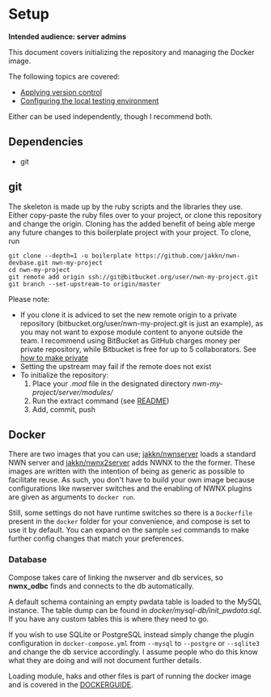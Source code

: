 # Setup

**Intended audience: server admins**

This document covers initializing the repository and managing the Docker image.

The following topics are covered:

- [Applying version control](#git)
- [Configuring the local testing environment](#docker)

Either can be used independently, though I recommend both.


## Dependencies

* git


## git

The skeleton is made up by the ruby scripts and the libraries they use. Either copy-paste the ruby files over to your project, or clone this repository and change the origin. Cloning has the added benefit of being able merge any future changes to this boilerplate project with your project. To clone, run
```
git clone --depth=1 -o boilerplate https://github.com/jakkn/nwn-devbase.git nwn-my-project
cd nwn-my-project
git remote add origin ssh://git@bitbucket.org/user/nwn-my-project.git
git branch --set-upstream-to origin/master
```
Please note:

- If you clone it is adviced to set the new remote origin to a private repository (bitbucket.org/user/nwn-my-project.git is just an example), as you may not want to expose module content to anyone outside the team. I recommend using BitBucket as GitHub charges money per private repository, while Bitbucket is free for up to 5 collaborators. See [how to make private](https://confluence.atlassian.com/bitbucket/make-a-repo-private-or-public-221449724.html)
- Setting the upstream may fail if the remote does not exist
- To initialize the repository:
    1. Place your *.mod* file in the designated directory *nwn-my-project/server/modules/*
    2. Run the extract command (see [README](https://github.com/jakkn/nwn-devbase/blob/master/README.md))
    3. Add, commit, push


## Docker

There are two images that you can use; [jakkn/nwnserver](https://hub.docker.com/r/jakkn/nwnserver/) loads a standard NWN server and [jakkn/nwnx2server](https://hub.docker.com/r/jakkn/nwnx2server/) adds NWNX to the the former.  These images are written with the intention of being as generic as possible to facilitate reuse. As such, you don't have to build your own image because configurations like nwserver switches and the enabling of NWNX plugins are given as arguments to `docker run`.

Still, some settings do not have runtime switches so there is a `Dockerfile` present in the `docker` folder for your convenience, and compose is set to use it by default. You can expand on the sample `sed` commands to make further config changes that match your preferences.

### Database

Compose takes care of linking the nwserver and db services, so **nwnx_odbc** finds and connects to the db automatically.

A default schema containing an empty pwdata table is loaded to the MySQL instance. The table dump can be found in *docker/mysql-db/init_pwdata.sql*. If you have any custom tables this is where they need to go.

If you wish to use SQLite or PostgreSQL instead simply change the plugin configuration in `docker-compose.yml` from `--mysql` to `--postgre` or `--sqlite3` and change the db service accordingly. I assume people who do this know what they are doing and will not document further details.

Loading module, haks and other files is part of running the docker image and is covered in the [DOCKERGUIDE](https://github.com/jakkn/nwn-devbase/blob/master/DOCKERGUIDE.md).
